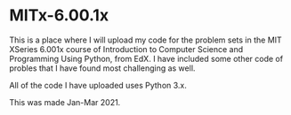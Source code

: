 # MITx-6.00.1x
This is a place where I will upload my code for the problem sets in the MIT XSeries 6.001x course of Introduction to Computer Science and Programming Using Python, from EdX. I have included some other code of probles that I have found most challenging as well.

All of the code I have uploaded uses Python 3.x.

This was made Jan-Mar 2021.
